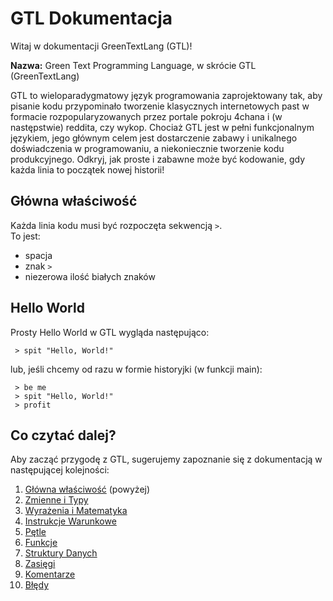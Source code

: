 # GTL Dokumentacja

Witaj w dokumentacji GreenTextLang (GTL)!

**Nazwa:** Green Text Programming Language, w skrócie GTL (GreenTextLang)

GTL to wieloparadygmatowy język programowania zaprojektowany tak, aby pisanie kodu przypominało tworzenie klasycznych internetowych past w formacie rozpopularyzowanych przez portale pokroju 4chana i (w następstwie) reddita, czy wykop.
Chociaż GTL jest w pełni funkcjonalnym językiem, jego głównym celem jest dostarczenie zabawy i unikalnego doświadczenia w programowaniu, a niekoniecznie tworzenie kodu produkcyjnego. Odkryj, jak proste i zabawne może być kodowanie, gdy każda linia to początek nowej historii!

## Główna właściwość
Każda linia kodu musi być rozpoczęta sekwencją ` > `.\
To jest:
- spacja
- znak `>`
- niezerowa ilość białych znaków

## Hello World
Prosty Hello World w GTL wygląda następująco:
```GTL
 > spit "Hello, World!"
```
lub, jeśli chcemy od razu w formie historyjki (w funkcji main):
```
 > be me
 > spit "Hello, World!"
 > profit
```

## Co czytać dalej?
Aby zacząć przygodę z GTL, sugerujemy zapoznanie się z dokumentacją w następującej kolejności:
1.  [Główna właściwość](#główna-właściwość) (powyżej)
2.  [Zmienne i Typy](variables.md)
3.  [Wyrażenia i Matematyka](expressions_and_math.md)
4.  [Instrukcje Warunkowe](conditional.md)
5.  [Pętle](loops.md)
6.  [Funkcje](functions.md)
7.  [Struktury Danych](structs.md)
8.  [Zasięgi](scopes.md)
9.  [Komentarze](comments.md)
10. [Błędy](errors.md)